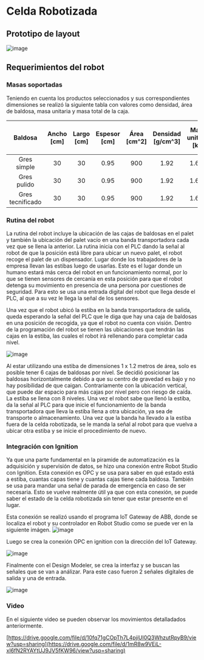 # Celda Robotizada

## Prototipo de layout
![image](https://github.com/EdoCuadros/APM-ProyectoIntegrador/assets/69473568/f714995e-361f-49ae-90cd-6ea02d37029d)

## Requerimientos del robot

### Masas soportadas
Teniendo en cuenta los productos seleccionados y sus correspondientes dimensiones se realizó la siguiente tabla con valores como densidad, área de baldosa, masa unitaria y masa total de la caja.

|      Baldosa     | Ancho [cm] | Largo [cm]  | Espesor [cm] | Área [cm^2] | Densidad [g/cm^3] | Masa unitaria  [kg] | Masa total de caja [kg] |
|:----------------:|:----------:|:-----------:|:------------:|:-----------:|:-----------------:|:-------------------:|:-----------------------:|
|    Gres simple   |     30     |      30     |     0.95     |     900    |        1.92       |        1.641       |         19.6992         |
|    Gres pulido   |     30     |      30     |     0.95     |     900    |        1.92       |        1.641       |         19.6992         |
| Gres tecnificado |     30     |      30     |     0.95     |     900    |        1.92       |        1.641       |         19.6992         |


### Rutina del robot
La rutina del robot incluye la ubicación de las cajas de baldosas en el palet y también la ubicación del palet vacío en una banda transportadora cada vez que se llena la anterior.
La rutina inicia con el PLC dando la señal al robot de que la posición está libre para ubicar un nuevo palet, el robot recoge el palet de un dispensador. Lugar donde los trabajadores de la empresa llevan las estibas luego de usarlas. Este es el lugar donde un humano estará más cerca del robot en un funcionamiento normal, por lo que se tienen sensores de cercanía en esta posición para que el robot detenga su movimiento en presencia de una persona por cuestiones de seguridad. Para esto se usa una entrada digital del robot que llega desde el PLC, al que a su vez le llega la señal de los sensores.

Una vez que el robot ubicó la estiba en la banda transportadora de salida, queda esperando la señal del PLC que le diga que hay una caja de baldosas en una posición de recogida, ya que el robot no cuenta con visión. Dentro de la programación del robot se tienen las ubicaciones que tendrán las cajas en la estiba, las cuales el robot irá rellenando para completar cada nivel. 

![image](https://github.com/EdoCuadros/APM-ProyectoIntegrador/assets/69473568/38d76166-22db-42b4-9cf4-874020c48b55)

Al estar utilizando una estiba de dimensiones 1 x 1.2 metros de área, solo es posible tener 6 cajas de baldosas por nivel. Se decidió posicionar las baldosas horizontalmente debido a que su centro de gravedad es bajo y no hay posibilidad de que caigan. Contrariamente con la ubicación vertical, que puede dar espacio para más cajas por nivel pero con riesgo de caída. La estiba se llena con 8 niveles. Una vez el robot sabe que llenó la estiba, da la señal al PLC para que inicie el funcionamiento de la banda transportadora que lleva la estiba llena a otra ubicación, ya sea de transporte o almacenamiento. Una vez que la banda ha llevado a la estiba fuera de la celda robotizada, se le manda la señal al robot para que vuelva a ubicar otra estiba y se inicie el procedimiento de nuevo.

### Integración con Ignition

Ya que una parte fundamental en la piramide de automatización es la adquisición y supervisión de datos, se hizo una conexión entre Robot Studio con Ignition. Esta conexión es OPC y se usa para saber en qué estado está 
a estiba, cuantas capas tiene y cuantas cajas tiene cada baldosa. También se usa para mandar una señal de parada de emergencia en caso de ser necesaria. Esto se vuelve realmente útil ya que con esta conexión, se puede saber el estado de la celda robotizada sin tener que estar presente en el lugar.

Esta conexión se realizó usando el programa IoT Gateway de ABB, donde se localiza el robot y su controlador en Robot Studio como se puede ver en la siguiente imágen.
![image](https://github.com/EdoCuadros/APM-ProyectoIntegrador/assets/69473568/a3fc3f30-2258-4e9c-97a4-9aa658753937)

Luego se crea la conexión OPC en ignition con la dirección del IoT Gateway.

![image](https://github.com/EdoCuadros/APM-ProyectoIntegrador/assets/69473568/fa64ca8d-3a92-46ff-9ade-d03c71bfc277)

Finalmente con el Design Modeler, se crea la interfaz y se buscan las señales que se van a análizar. Para este caso fueron 2 señales digitales de salida y una de entrada.

![image](https://github.com/EdoCuadros/APM-ProyectoIntegrador/assets/69473568/aea61432-a336-451a-b630-871d3118a008)

### Video

En el siguiente video se pueden observar los movimientos detalladados anteriormente.

[https://drive.google.com/file/d/10fq71gCOpTh7L4pjiUI0Q3WhzutRpyB9/view?usp=sharing](https://drive.google.com/file/d/1mR8w9VEiL-xI6fN2RYAYtUJ9JV5fKW96/view?usp=sharing)

